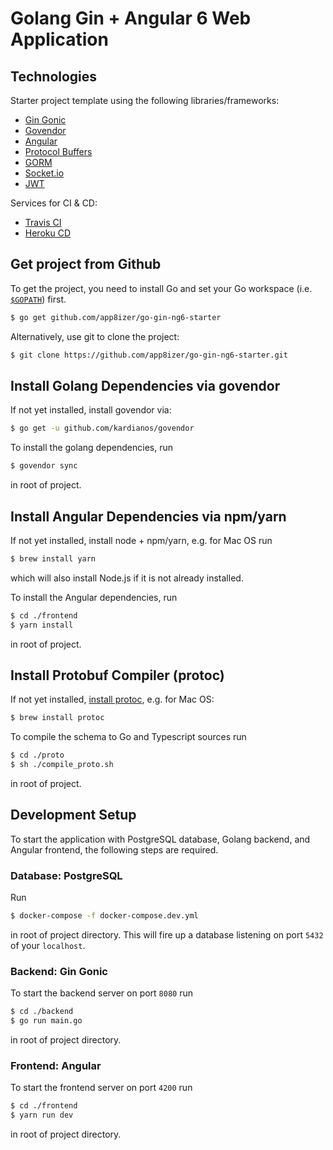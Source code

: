 # Golang Gin + Angular 6 Web Application

## Technologies
Starter project template using the following libraries/frameworks:

- [Gin Gonic](https://gin-gonic.github.io/gin/)
- [Govendor](https://github.com/kardianos/govendor) 
- [Angular](https://angular.io/)
- [Protocol Buffers](https://developers.google.com/protocol-buffers/)
- [GORM](http://gorm.io/)
- [Socket.io](https://github.com/googollee/go-socket.io/)
- [JWT](https://github.com/appleboy/gin-jwt)

Services for CI & CD:
- [Travis CI](https://travis-ci.com/)
- [Heroku CD](https://www.heroku.com/)

## Get project from Github

To get the project, you need to install Go and set your Go workspace (i.e. [`$GOPATH`](https://golang.org/doc/code.html)) first.

```sh
$ go get github.com/app8izer/go-gin-ng6-starter
```

Alternatively, use git to clone the project: 

```sh
$ git clone https://github.com/app8izer/go-gin-ng6-starter.git
```

## Install Golang Dependencies via govendor

If not yet installed, install govendor via:

```sh
$ go get -u github.com/kardianos/govendor
```

To install the golang dependencies, run

```sh
$ govendor sync
```

in root of project.

## Install Angular Dependencies via npm/yarn

If not yet installed, install node + npm/yarn, e.g. for Mac OS run

```sh
$ brew install yarn 
```
which will also install Node.js if it is not already installed.

To install the Angular dependencies, run

```sh
$ cd ./frontend
$ yarn install
```

in root of project.

## Install Protobuf Compiler (protoc)

If not yet installed, [install protoc](http://google.github.io/proto-lens/installing-protoc.html), e.g. for Mac OS:

```sh
$ brew install protoc
```

To compile the schema to Go and Typescript sources run

```sh
$ cd ./proto
$ sh ./compile_proto.sh
```

in root of project.

## Development Setup

To start the application with PostgreSQL database, Golang backend, and Angular frontend, the following steps are required.

### Database: PostgreSQL

Run 

```sh
$ docker-compose -f docker-compose.dev.yml
```

in root of project directory.
This will fire up a database listening on port `5432` of your `localhost`.  

### Backend: Gin Gonic

To start the backend server on port `8080` run 

```sh
$ cd ./backend
$ go run main.go
```

in root of project directory.

### Frontend: Angular

To start the frontend server on port `4200` run 

```sh
$ cd ./frontend
$ yarn run dev
```

in root of project directory.
